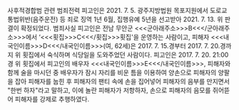 사후적경합범 관련 범죄전력
피고인은 2021. 7. 5. 광주지방법원 목포지원에서 도로교통법위반(음주운전) 등 죄로 징역 1년 6월, 집행유예 5년을 선고받아 2021. 7. 13. 위 판결이 확정되었다.
범죄사실
피고인은 전남 무안군 <<<군아래주소>>>B<<</군아래주소>>>에서 ‘<<<횟집>>>C<<</횟집>>>횟집'을 운영하는 사람이고, 피해자 <<<내국인이름>>>D<<</내국인이름>>>(여, 62세)은 2017. 7. 15.경부터 2017. 7. 20.경까지 위 횟집에서 숙식하며 식당일을 도와주었던 사람이다.
피고인은 2017. 7. 20. 21:00경 위 횟집에서 피고인의 배우자 <<<내국인이름>>>E<<</내국인이름>>>, 피해자와 함께 술을 마시던 중 배우자가 잠시 자리를 비운 틈을 이용하여 양손으로 피해자의 양팔을 잡아 피해자를 눕힌 후 피해자의 팬티 속에 손을 집어넣어 피해자의 음부를 만지면서 "한번 하자"라고 말하고, 이에 놀란 피해자가 저항하자, 손으로 피해자의 음모를 쥐어뜯어 피해자를 강제로 추행하였다.